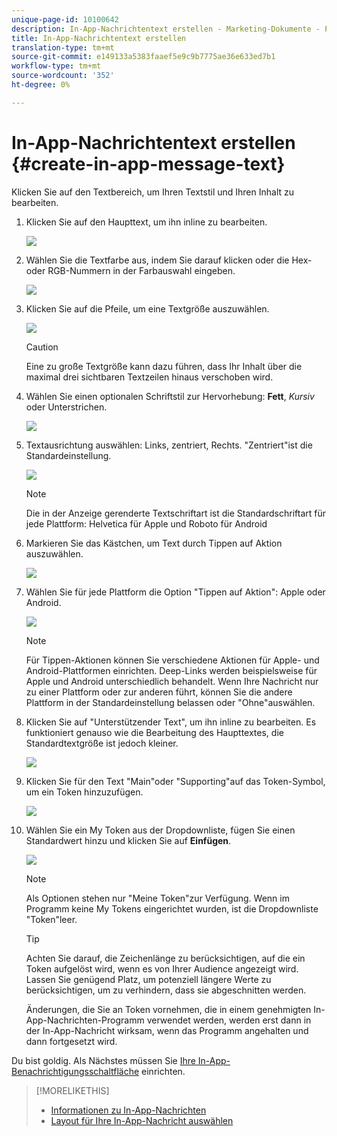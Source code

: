 ```yaml
---
unique-page-id: 10100642
description: In-App-Nachrichtentext erstellen - Marketing-Dokumente - Produktdokumentation
title: In-App-Nachrichtentext erstellen
translation-type: tm+mt
source-git-commit: e149133a5383faaef5e9c9b7775ae36e633ed7b1
workflow-type: tm+mt
source-wordcount: '352'
ht-degree: 0%

---
```



# In-App-Nachrichtentext erstellen {#create-in-app-message-text}

Klicken Sie auf den Textbereich, um Ihren Textstil und Ihren Inhalt zu bearbeiten.

1. Klicken Sie auf den Haupttext, um ihn inline zu bearbeiten.

   ![](assets/image2016-5-6-9-3a56-3a56.png)

1. Wählen Sie die Textfarbe aus, indem Sie darauf klicken oder die Hex- oder RGB-Nummern in der Farbauswahl eingeben.

   ![](assets/image2016-5-6-9-3a59-3a1.png)

1. Klicken Sie auf die Pfeile, um eine Textgröße auszuwählen.

   ![](assets/image2016-5-6-10-3a6-3a51.png)

   >[!CAUTION]
   >
   >Eine zu große Textgröße kann dazu führen, dass Ihr Inhalt über die maximal drei sichtbaren Textzeilen hinaus verschoben wird.

1. Wählen Sie einen optionalen Schriftstil zur Hervorhebung: **Fett**, *Kursiv* oder Unterstrichen.

   ![](assets/image2016-5-6-10-3a15-3a32.png)

1. Textausrichtung auswählen: Links, zentriert, Rechts. &quot;Zentriert&quot;ist die Standardeinstellung.

   ![](assets/image2016-5-6-10-3a18-3a45.png)

   >[!NOTE]
   >
   >Die in der Anzeige gerenderte Textschriftart ist die Standardschriftart für jede Plattform: Helvetica für Apple und Roboto für Android

1. Markieren Sie das Kästchen, um Text durch Tippen auf Aktion auszuwählen.

   ![](assets/image2016-5-6-10-3a20-3a41.png)

1. Wählen Sie für jede Plattform die Option &quot;Tippen auf Aktion&quot;: Apple oder Android.

   ![](assets/image2016-5-6-10-3a22-3a12.png)

   >[!NOTE]
   >
   >Für Tippen-Aktionen können Sie verschiedene Aktionen für Apple- und Android-Plattformen einrichten. Deep-Links werden beispielsweise für Apple und Android unterschiedlich behandelt. Wenn Ihre Nachricht nur zu einer Plattform oder zur anderen führt, können Sie die andere Plattform in der Standardeinstellung belassen oder &quot;Ohne&quot;auswählen.

1. Klicken Sie auf &quot;Unterstützender Text&quot;, um ihn inline zu bearbeiten. Es funktioniert genauso wie die Bearbeitung des Haupttextes, die Standardtextgröße ist jedoch kleiner.

   ![](assets/image2016-5-6-10-3a26-3a27.png)

1. Klicken Sie für den Text &quot;Main&quot;oder &quot;Supporting&quot;auf das Token-Symbol, um ein Token hinzuzufügen.

   ![](assets/image2016-5-6-10-3a29-3a2.png)

1. Wählen Sie ein My Token aus der Dropdownliste, fügen Sie einen Standardwert hinzu und klicken Sie auf **Einfügen**.

   ![](assets/mytoken.png)

   >[!NOTE]
   >
   >Als Optionen stehen nur &quot;Meine Token&quot;zur Verfügung. Wenn im Programm keine My Tokens eingerichtet wurden, ist die Dropdownliste &quot;Token&quot;leer.

   >[!TIP]
   >
   >Achten Sie darauf, die Zeichenlänge zu berücksichtigen, auf die ein Token aufgelöst wird, wenn es von Ihrer Audience angezeigt wird. Lassen Sie genügend Platz, um potenziell längere Werte zu berücksichtigen, um zu verhindern, dass sie abgeschnitten werden.

   Änderungen, die Sie an Token vornehmen, die in einem genehmigten In-App-Nachrichten-Programm verwendet werden, werden erst dann in der In-App-Nachricht wirksam, wenn das Programm angehalten und dann fortgesetzt wird.

Du bist goldig. Als Nächstes müssen Sie [Ihre In-App-Benachrichtigungsschaltfläche](set-up-the-in-app-message-button.md) einrichten.

>[!MORELIKETHIS]
>
>* [Informationen zu In-App-Nachrichten](../../../../product-docs/mobile-marketing/in-app-messages/understanding-in-app-messages.md)
>* [Layout für Ihre In-App-Nachricht auswählen](choose-a-layout-for-your-in-app-message.md)

>




